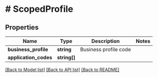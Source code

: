 # # ScopedProfile

## Properties

Name | Type | Description | Notes
------------ | ------------- | ------------- | -------------
**business_profile** | **string** | Business profile code |
**application_codes** | **string[]** |  |

[[Back to Model list]](../../README.md#models) [[Back to API list]](../../README.md#endpoints) [[Back to README]](../../README.md)
